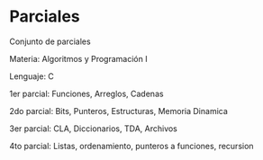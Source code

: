 # Parciales
Conjunto de parciales 

Materia: Algoritmos y Programación I 

Lenguaje: C

1er parcial: Funciones, Arreglos, Cadenas

2do parcial: Bits, Punteros, Estructuras, Memoria Dinamica

3er parcial: CLA, Diccionarios, TDA, Archivos

4to parcial: Listas, ordenamiento, punteros a funciones, recursion
